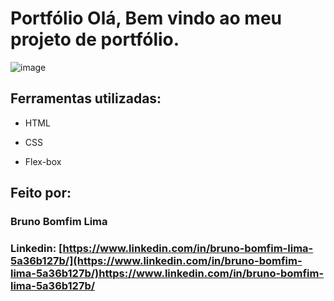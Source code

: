 # Portfólio Olá, Bem vindo ao meu projeto de portfólio.

![image](https://user-images.githubusercontent.com/77756047/211304452-220fedf0-f91b-490f-8a65-a60ce860bc5c.png)

## Ferramentas utilizadas:

* HTML

* CSS

* Flex-box

## Feito por:

### Bruno Bomfim Lima

### Linkedin: [https://www.linkedin.com/in/bruno-bomfim-lima-5a36b127b/](https://www.linkedin.com/in/bruno-bomfim-lima-5a36b127b/)https://www.linkedin.com/in/bruno-bomfim-lima-5a36b127b/

```
